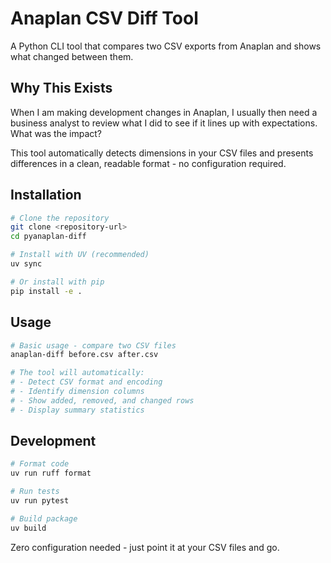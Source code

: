 # Anaplan CSV Diff Tool

A Python CLI tool that compares two CSV exports from Anaplan and shows what changed between them.

## Why This Exists

When I am making development changes in Anaplan, I usually then need a business analyst to review what I did to see if it lines up with expectations. What was the impact?

This tool automatically detects dimensions in your CSV files and presents differences in a clean, readable format - no configuration required.



## Installation

```bash
# Clone the repository
git clone <repository-url>
cd pyanaplan-diff

# Install with UV (recommended)
uv sync

# Or install with pip
pip install -e .
```

## Usage

```bash
# Basic usage - compare two CSV files
anaplan-diff before.csv after.csv

# The tool will automatically:
# - Detect CSV format and encoding
# - Identify dimension columns
# - Show added, removed, and changed rows
# - Display summary statistics
```

## Development

```bash
# Format code
uv run ruff format

# Run tests
uv run pytest

# Build package
uv build
```

Zero configuration needed - just point it at your CSV files and go.
